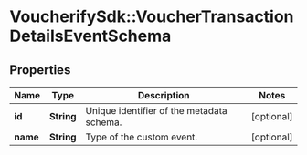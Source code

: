 # VoucherifySdk::VoucherTransactionDetailsEventSchema

## Properties

| Name | Type | Description | Notes |
| ---- | ---- | ----------- | ----- |
| **id** | **String** | Unique identifier of the metadata schema. | [optional] |
| **name** | **String** | Type of the custom event. | [optional] |

